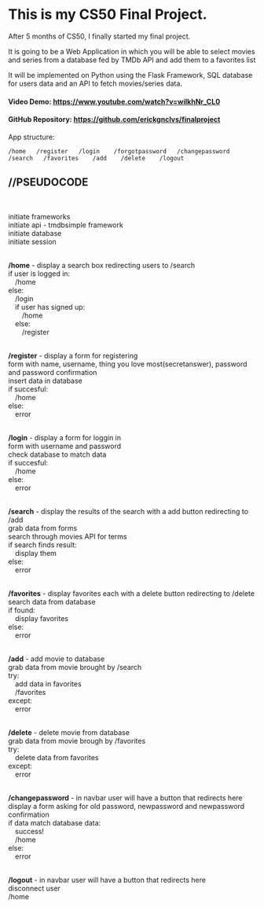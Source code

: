 # This is my CS50 Final Project. 

After 5 months of CS50, I finally started my final project. 

It is going to be a Web Application in which you will be able to select movies and series from a database fed by TMDb API and add them to a favorites list

It will be implemented on Python using the Flask Framework, SQL database for users data and an API to fetch movies/series data.

#### Video Demo:  https://www.youtube.com/watch?v=wilkhNr_CL0

#### GitHub Repository:  https://github.com/erickgnclvs/finalproject

App structure:

    /home   /register   /login    /forgotpassword   /changepassword   /search   /favorites    /add    /delete    /logout  


<h2>//PSEUDOCODE</h2>
<br>

initiate frameworks<br>
initiate api - tmdbsimple framework<br>
initiate database<br>
initiate session<br>
<br>

**/home** - display a search box redirecting users to /search<br>
if user is logged in:<br>
&emsp;/home<br>
else:<br>
&emsp;/login<br>
&emsp;if user has signed up:<br>
&emsp;&emsp;/home<br>
&emsp;else:<br>
&emsp;&emsp;/register<br>
<br>        
        
**/register** - display a form for registering<br>
form with name, username, thing you love most(secretanswer), password and password confirmation<br>
insert data in database<br>
if succesful:<br>
&emsp;/home<br>
else:<br>
&emsp;error<br>
<br>

**/login** - display a form for loggin in<br>
form with username and password<br>
check database to match data<br>
if succesful:<br>
&emsp;/home<br>
else:<br>
&emsp;error<br>
<br>

**/search** - display the results of the search with a add button redirecting to /add<br>
grab data from forms<br>
search through movies API for terms<br>
if search finds result:<br>
&emsp;display them<br>
else:<br>
&emsp;error<br>
<br>

**/favorites** - display favorites each with a delete button redirecting to /delete<br>
search data from database<br>
if found:<br>
&emsp;display favorites<br>
else:<br>
&emsp;error<br>
<br>

**/add** - add movie to database<br>
grab data from movie brought by /search<br>
try:<br>
&emsp;add data in favorites<br>
&emsp;/favorites<br>
except:<br>
&emsp;error<br>
<br>

**/delete** - delete movie from database<br>
grab data from movie brough by /favorites<br>
try:<br>
&emsp;delete data from favorites<br>
except:<br>
&emsp;error<br>
<br>

**/changepassword** - in navbar user will have a button that redirects here<br>
display a form asking for old password, newpassword and newpassword confirmation<br>
if data match database data:<br>
&emsp;success!<br>
&emsp;/home<br>
else:<br>
&emsp;error<br>
<br>

**/logout** - in navbar user will have a button that redirects here<br>
disconnect user<br>
/home<br>
<br>
